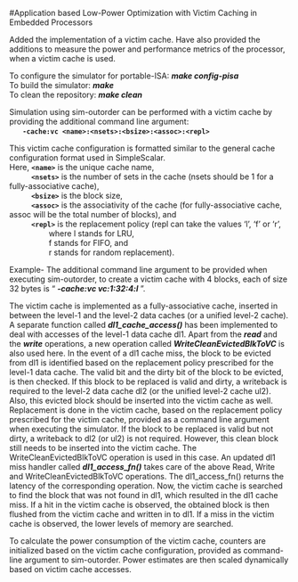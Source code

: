 #Application based Low-Power Optimization with Victim Caching in Embedded Processors

Added the implementation of a victim cache. Have also provided the additions to measure the power and performance metrics of the processor, when a victim cache is used. 

To configure the simulator for portable-ISA: ***make config-pisa***<br />
To build the simulator: ***make***<br />
To clean the repository: ***make clean***<br />

Simulation using sim-outorder can be performed with a victim cache by providing the additional command line argument: <br />
&nbsp;&nbsp;&nbsp;&nbsp;&nbsp;&nbsp;**`-cache:vc <name>:<nsets>:<bsize>:<assoc>:<repl>`**

This victim cache configuration is formatted similar to the general cache configuration format used in SimpleScalar.<br />
Here, **`<name>`** is the unique cache name, <br />&nbsp;&nbsp;&nbsp;&nbsp;&nbsp;&nbsp;&nbsp;&nbsp;&nbsp;&nbsp;**`<nsets>`** is the number of sets in the cache (nsets should be 1 for a fully-associative cache), <br />&nbsp;&nbsp;&nbsp;&nbsp;&nbsp;&nbsp;&nbsp;&nbsp;&nbsp;&nbsp;**`<bsize>`** is the block size, <br />&nbsp;&nbsp;&nbsp;&nbsp;&nbsp;&nbsp;&nbsp;&nbsp;&nbsp;&nbsp;**`<assoc>`** is the associativity of the cache (for fully-associative cache, assoc will be the total number of blocks), and <br />&nbsp;&nbsp;&nbsp;&nbsp;&nbsp;&nbsp;&nbsp;&nbsp;&nbsp;&nbsp;**`<repl>`**  is the replacement policy (repl can take the values ‘l’, ‘f’ or ‘r’, <br />&nbsp;&nbsp;&nbsp;&nbsp;&nbsp;&nbsp;&nbsp;&nbsp;&nbsp;&nbsp;&nbsp;&nbsp;&nbsp;&nbsp;&nbsp;&nbsp;&nbsp; where l stands for LRU, <br />&nbsp;&nbsp;&nbsp;&nbsp;&nbsp;&nbsp;&nbsp;&nbsp;&nbsp;&nbsp;&nbsp;&nbsp;&nbsp;&nbsp;&nbsp;&nbsp;&nbsp;&nbsp;f stands for FIFO, and <br />&nbsp;&nbsp;&nbsp;&nbsp;&nbsp;&nbsp;&nbsp;&nbsp;&nbsp;&nbsp;&nbsp;&nbsp;&nbsp;&nbsp;&nbsp;&nbsp;&nbsp;&nbsp;r stands for random replacement). 

Example- The additional command line argument to be provided when executing sim-outorder, to create a victim cache with 4 blocks, each of size 32 bytes is “ ***-cache:vc vc:1:32:4:l*** ”. 

The victim cache is implemented as a fully-associative cache, inserted in between the level-1 and the level-2 data caches (or a unified level-2 cache). A separate function called ***dl1_cache_access()*** has been implemented to deal with accesses of the level-1 data cache dl1. Apart from the ***read*** and the ***write*** operations, a new operation called ***WriteCleanEvictedBlkToVC*** is also used here. In the event of a dl1 cache miss, the block to be evicted from dl1 is identified based on the replacement policy prescribed for the level-1 data cache. The valid bit and the dirty bit of the block to be evicted, is then checked. If this block to be replaced is valid and dirty, a writeback is required to the level-2 data cache dl2 (or the unified level-2 cache ul2). Also, this evicted block should be inserted into the victim cache as well. Replacement is done in the victim cache, based on the replacement policy prescribed for the victim cache, provided as a command line argument when executing the simulator. If the block to be replaced is valid but not dirty, a writeback to dl2 (or ul2) is not required. However, this clean block still needs to be inserted into the victim cache. The WriteCleanEvictedBlkToVC operation is used in this case. An updated dl1 miss handler called ***dl1_access_fn()*** takes care of the above Read, Write and WriteCleanEvictedBlkToVC operations. The dl1_access_fn() returns the latency of the corresponding operation.
Now, the victim cache is searched to find the block that was not found in dl1, which resulted in the dl1 cache miss. If a hit in the victim cache is observed, the obtained block is then flushed from the victim cache and written in to dl1. If a miss in the victim cache is observed, the lower levels of memory are searched.
 
To calculate the power consumption of the victim cache, counters are initialized based on the victim cache configuration, provided as command-line argument to sim-outorder. Power estimates are then scaled dynamically based on victim cache accesses.
